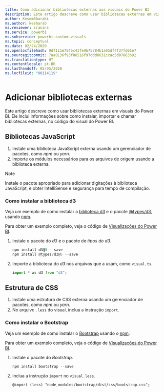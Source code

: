 ```yaml
---
title: Como adicionar bibliotecas externas aos visuais do Power BI
description: Este artigo descreve como usar bibliotecas externas em visuais do Power BI.
author: KesemSharabi
ms.author: kesharab
ms.reviewer: sranins
ms.service: powerbi
ms.subservice: powerbi-custom-visuals
ms.topic: conceptual
ms.date: 02/24/2020
ms.openlocfilehash: 9df111e7545c43fe9b75784b1a95df4f37fd01e7
ms.sourcegitcommit: 7aa0136f93f88516f97ddd8031ccac5d07863b92
ms.translationtype: HT
ms.contentlocale: pt-BR
ms.lasthandoff: 05/05/2020
ms.locfileid: "80114119"
---
```

# <a name="adding-external-libraries"></a>Adicionar bibliotecas externas

Este artigo descreve como usar bibliotecas externas em visuais do Power BI. Ele inclui informações sobre como instalar, importar e chamar bibliotecas externas, no código do visual do Power BI.

## <a name="javascript-libraries"></a>Bibliotecas JavaScript

1. Instale uma biblioteca JavaScript externa usando um gerenciador de pacotes, como *npm* ou *yarn*.
2. Importe os módulos necessários para os arquivos de origem usando a biblioteca externa.

>[!NOTE]
>Instale o pacote apropriado para adicionar digitações à biblioteca JavaScript, e obter IntelliSense e segurança para tempo de compilação.

### <a name="installing-the-d3-library"></a>Como instalar a biblioteca d3

Veja um exemplo de como instalar a [biblioteca d3](https://www.npmjs.com/package/d3) e o pacote [@types/d3](https://www.npmjs.com/package/@types/d3), usando [npm](https://www.npmjs.com/).

Para obter um exemplo completo, veja o código de [Visualizações do Power BI](https://github.com/microsoft/powerbi-visuals-gantt/blob/master/src/gantt.ts#L29).

1. Instale o pacote do *d3* e o pacote de *tipos do d3*.

    ```powershell
    npm install d3@5 --save
    npm install @types/d3@5 --save
    ```

2. Importe a biblioteca do *d3* nos arquivos que a usam, como `visual.ts`.

    ```typescript
    import * as d3 from "d3";
    ```

## <a name="css-framework"></a>Estrutura de CSS

1. Instale uma estrutura de CSS externa usando um gerenciador de pacotes, como *npm* ou *yarn*.
2. No arquivo `.less` do visual, inclua a instrução `import`.

### <a name="installing-bootstrap"></a>Como instalar o Bootstrap

Veja um exemplo de como instalar o [Bootstrap](https://www.npmjs.com/package/bootstrap) usando o [npm](https://www.npmjs.com/).

Para obter um exemplo completo, veja o código de [Visualizações do Power BI](https://github.com/Microsoft/powerbi-visuals-sankey/blob/c8200da56913cd8b253be949a35fad0f4472b6de/style/visual.less#L32).

1. Instale o pacote do *Bootstrap*.

    ```powershell
    npm install bootstrap --save
    ```

2. Inclua a instrução `import` no `visual.less`.

    ```less
    @import (less) "node_modules/bootstrap/dist/css/bootstrap.css";
    ```
